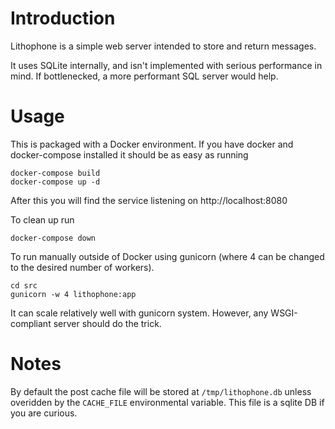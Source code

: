 # Introduction

Lithophone is a simple web server intended to store and return messages.

It uses SQLite internally, and isn't implemented with serious performance in
mind. If bottlenecked, a more performant SQL server would help.

# Usage

This is packaged with a Docker environment. If you have docker and docker-compose
installed  it should be as easy as running

    docker-compose build
    docker-compose up -d

After this you will find the service listening on http://localhost:8080

To clean up run

    docker-compose down

To run manually outside of Docker using gunicorn (where 4 can be changed to
the desired number of workers).

    cd src
    gunicorn -w 4 lithophone:app


It can scale relatively well with gunicorn system. However, any
WSGI-compliant server should do the trick.

# Notes

By default the post cache file will be stored at `/tmp/lithophone.db` unless
overidden by the `CACHE_FILE` environmental variable. This file is a sqlite DB if you are curious.

